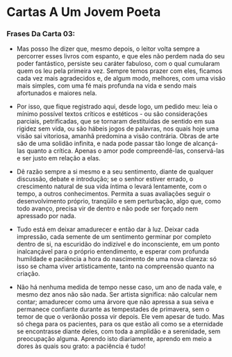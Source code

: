 # Cartas A Um Jovem Poeta

### Frases Da Carta 03:

* Mas posso lhe dizer que, mesmo depois, o leitor volta sempre a percorrer esses
livros com espanto, e que eles não perdem nada do seu poder fantástico,
persiste seu caráter fabuloso, com o qual cumularam quem os leu pela primeira
vez. Sempre temos prazer com eles, ficamos cada vez mais agradecidos e,
de algum modo, melhores, com uma visão mais simples, com uma fé mais
profunda na vida e sendo mais afortunados e maiores nela.

* Por isso, que fique registrado aqui, desde
logo, um pedido meu: leia o mínimo possível textos críticos e estéticos - ou são
considerações parciais, petrificadas, que se tornaram destituídas de sentido em
sua rigidez sem vida, ou são hábeis jogos de palavras, nos quais hoje uma
visão sai vitoriosa, amanhã predomina a visão contrária. Obras de arte são de
uma solidão infinita, e nada pode passar tão longe de alcançá-las quanto a
crítica. Apenas o amor pode compreendê-las, conservá-las e ser justo em
relação a elas. 

* Dê razão sempre a si mesmo e a seu sentimento, diante de
qualquer discussão, debate e introdução; se o senhor estiver errado, o
crescimento natural de sua vida íntima o levará lentamente, com o tempo, a
outros conhecimentos. Permita a suas avaliações seguir o desenvolvimento próprio, 
tranqüilo e sem perturbação, algo que, como todo
avanço, precisa vir de dentro e não pode ser forçado nem apressado por nada.

* Tudo está em deixar amadurecer e então dar à luz. Deixar cada impressão,
cada semente de um sentimento germinar por completo dentro de si, na
escuridão do indizível e do inconsciente, em um ponto inalcançável para o
próprio entendimento, e esperar com profunda humildade e paciência a hora do
nascimento de uma nova clareza: só isso se chama viver artisticamente, tanto
na compreensão quanto na criação.

* Não há nenhuma medida de tempo nesse caso, um ano de nada vale, e
mesmo dez anos não são nada. Ser artista significa: não calcular nem contar;
amadurecer como uma árvore que não apressa a sua seiva e permanece confiante 
durante as tempestades de primavera, sem o temor de que o verãonão possa vir depois. 
Ele vem apesar de tudo. Mas só chega para os pacientes, 
para os que estão ali como se a eternidade se encontrasse diante
deles, com toda a amplidão e a serenidade, sem preocupação alguma.
Aprendo isto diariamente, aprendo em meio a dores às quais sou grato: a
paciência é tudo!


